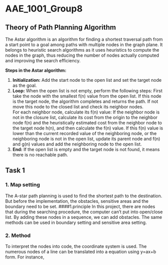 # AAE_1001_Group8
<!-- Background of Path Planning to Aviation Engineering -->
## Theory of Path Planning Algorithm
The Astar algorithm is an algorithm for finding a shortest traversal path from a start point to a goal among paths with multiple nodes in the graph plane. It belongs to heuristic search algorithms as it uses heuristics to compute the nodes in the graph, thus reducing the number of nodes actually computed and improving the search efficiency.

**Steps in the Astar algorithm:**
1. **Initialization:** Add the start node to the open list and set the target node as the goal.
2. **Loop:** When the open list is not empty, perform the following steps: First take the node with the smallest f(n) value from the open list. If this node is the target node, the algorithm completes and returns the path. If not move this node to the closed list and check its neighbor nodes.  
For each neighbor node, calculate its f(n) value: If the neighbor node is not in the closure list, calculate its cost from the origin to the neighbor node f(n) and the heuristically estimated cost from the neighbor node to the target node h(n), and then calculate the f(n) value. If this f(n) value is lower than the current recorded value of the neighboring node, or the neighboring node is not in the open list, update its parent node and f(n) and g(n) values and add the neighboring node to the open list.
3. **End:** If the open list is empty and the target node is not found, it means there is no reachable path.
## Task 1
### 1. Map setting
The A-star path planning is used to find the shortest path to the destination. But before the implementation, the obstacles, sensitive areas and the boundary need to be set.
####1.principle
In this project, there are nodes that during the searching procedure, the computer can’t put into open/close list. By adding these nodes in a sequence, we can add obstacles. The same methods can be used in boundary setting and sensitive area setting. 
### 2. Method
To interpret the nodes into code, the coordinate system is used. The numerous nodes of a line can be translated into a equation using y=ax+b form. For instance, 
